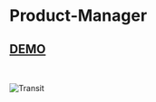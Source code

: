 # Product-Manager 

## [DEMO](https://transit-template.netlify.app)

<br/> 

![Transit](https://user-images.githubusercontent.com/88406720/139228685-691f340c-dc0a-4bda-9814-f855a4a1e0b0.PNG)
